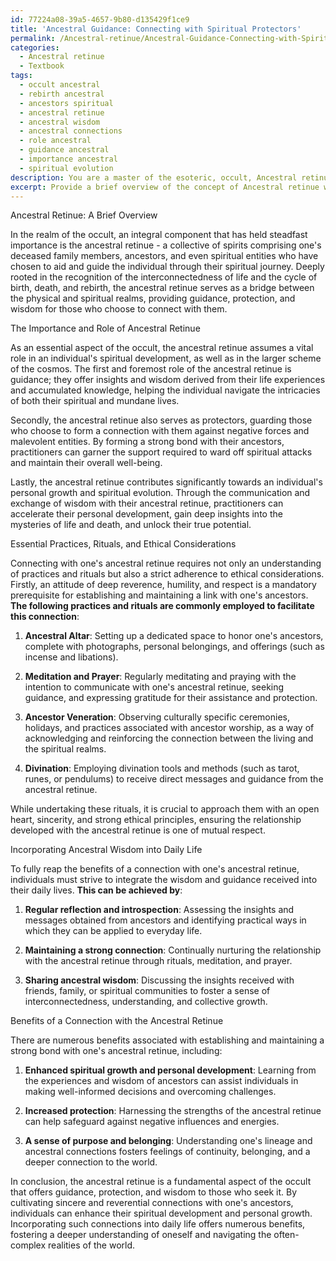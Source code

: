 ```yaml
---
id: 77224a08-39a5-4657-9b80-d135429f1ce9
title: 'Ancestral Guidance: Connecting with Spiritual Protectors'
permalink: /Ancestral-retinue/Ancestral-Guidance-Connecting-with-Spiritual-Protectors/
categories:
  - Ancestral retinue
  - Textbook
tags:
  - occult ancestral
  - rebirth ancestral
  - ancestors spiritual
  - ancestral retinue
  - ancestral wisdom
  - ancestral connections
  - role ancestral
  - guidance ancestral
  - importance ancestral
  - spiritual evolution
description: You are a master of the esoteric, occult, Ancestral retinue and education, you have written many textbooks on the subject in ways that provide students with rich and deep understanding of the subject. You are being asked to write textbook-like sections on a topic and you do it with full context, explainability, and reliability in accuracy to the true facts of the topic at hand, in a textbook style that a student would easily be able to learn from, in a rich, engaging, and contextual way. Always include relevant context (such as formulas and history), related concepts, and in a way that someone can gain deep insights from.
excerpt: Provide a brief overview of the concept of Ancestral retinue within the realm of the occult, followed by an in-depth explanation of their importance and role. Then, elaborate on essential practices and rituals performed by initiates to connect with their Ancestral retinue, including any specific precautions and ethical considerations. Conclude with advice on how to incorporate the wisdom of one's Ancestral retinue into daily life, as well as potential benefits that arise from such a connection.
---
```

Ancestral Retinue: A Brief Overview

In the realm of the occult, an integral component that has held steadfast importance is the ancestral retinue - a collective of spirits comprising one's deceased family members, ancestors, and even spiritual entities who have chosen to aid and guide the individual through their spiritual journey. Deeply rooted in the recognition of the interconnectedness of life and the cycle of birth, death, and rebirth, the ancestral retinue serves as a bridge between the physical and spiritual realms, providing guidance, protection, and wisdom for those who choose to connect with them.

The Importance and Role of Ancestral Retinue

As an essential aspect of the occult, the ancestral retinue assumes a vital role in an individual's spiritual development, as well as in the larger scheme of the cosmos. The first and foremost role of the ancestral retinue is guidance; they offer insights and wisdom derived from their life experiences and accumulated knowledge, helping the individual navigate the intricacies of both their spiritual and mundane lives.

Secondly, the ancestral retinue also serves as protectors, guarding those who choose to form a connection with them against negative forces and malevolent entities. By forming a strong bond with their ancestors, practitioners can garner the support required to ward off spiritual attacks and maintain their overall well-being.

Lastly, the ancestral retinue contributes significantly towards an individual's personal growth and spiritual evolution. Through the communication and exchange of wisdom with their ancestral retinue, practitioners can accelerate their personal development, gain deep insights into the mysteries of life and death, and unlock their true potential.

Essential Practices, Rituals, and Ethical Considerations

Connecting with one's ancestral retinue requires not only an understanding of practices and rituals but also a strict adherence to ethical considerations. Firstly, an attitude of deep reverence, humility, and respect is a mandatory prerequisite for establishing and maintaining a link with one's ancestors. **The following practices and rituals are commonly employed to facilitate this connection**:

1. **Ancestral Altar**: Setting up a dedicated space to honor one's ancestors, complete with photographs, personal belongings, and offerings (such as incense and libations).

2. **Meditation and Prayer**: Regularly meditating and praying with the intention to communicate with one's ancestral retinue, seeking guidance, and expressing gratitude for their assistance and protection.

3. **Ancestor Veneration**: Observing culturally specific ceremonies, holidays, and practices associated with ancestor worship, as a way of acknowledging and reinforcing the connection between the living and the spiritual realms.

4. **Divination**: Employing divination tools and methods (such as tarot, runes, or pendulums) to receive direct messages and guidance from the ancestral retinue.

While undertaking these rituals, it is crucial to approach them with an open heart, sincerity, and strong ethical principles, ensuring the relationship developed with the ancestral retinue is one of mutual respect.

Incorporating Ancestral Wisdom into Daily Life

To fully reap the benefits of a connection with one's ancestral retinue, individuals must strive to integrate the wisdom and guidance received into their daily lives. **This can be achieved by**:

1. **Regular reflection and introspection**: Assessing the insights and messages obtained from ancestors and identifying practical ways in which they can be applied to everyday life.

2. **Maintaining a strong connection**: Continually nurturing the relationship with the ancestral retinue through rituals, meditation, and prayer.

3. **Sharing ancestral wisdom**: Discussing the insights received with friends, family, or spiritual communities to foster a sense of interconnectedness, understanding, and collective growth.

Benefits of a Connection with the Ancestral Retinue

There are numerous benefits associated with establishing and maintaining a strong bond with one's ancestral retinue, including:

1. **Enhanced spiritual growth and personal development**: Learning from the experiences and wisdom of ancestors can assist individuals in making well-informed decisions and overcoming challenges.

2. **Increased protection**: Harnessing the strengths of the ancestral retinue can help safeguard against negative influences and energies.

3. **A sense of purpose and belonging**: Understanding one's lineage and ancestral connections fosters feelings of continuity, belonging, and a deeper connection to the world.

In conclusion, the ancestral retinue is a fundamental aspect of the occult that offers guidance, protection, and wisdom to those who seek it. By cultivating sincere and reverential connections with one's ancestors, individuals can enhance their spiritual development and personal growth. Incorporating such connections into daily life offers numerous benefits, fostering a deeper understanding of oneself and navigating the often-complex realities of the world.
